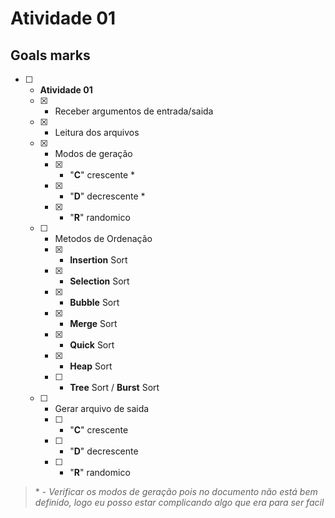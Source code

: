 # Atividade 01

## Goals marks

- [ ] - **Atividade 01**
  - [x] - Receber argumentos de entrada/saida
  - [x] - Leitura dos arquivos
  - [x] - Modos de geração
    - [x] - "**C**" crescente \*
    - [x] - "**D**" decrescente \*
    - [x] - "**R**" randomico
  - [ ] - Metodos de Ordenação  
    - [x] - **Insertion** Sort
    - [x] - **Selection** Sort
    - [x] - **Bubble** Sort
    - [x] - **Merge** Sort
    - [x] - **Quick** Sort
    - [x] - **Heap** Sort
    - [ ] - **Tree** Sort / **Burst** Sort
  - [ ] - Gerar arquivo de saida
    - [ ] - "**C**" crescente
    - [ ] - "**D**" decrescente
    - [ ] - "**R**" randomico  

> \* - *Verificar os modos de geração pois no documento não está  bem definido, logo eu posso estar complicando algo que era para ser facil*  
